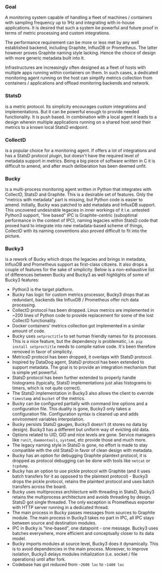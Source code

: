 


### Goal

A monitoring system capable of handling a fleet of machines / containers with sampling
frequency up to 1Hz and integrating with in-house applications. It is desired that such
a system be powerful and future proof in terms of metric processing and custom integrations.

The performance requirement can be more or less met by any well established backend,
including Graphite, InfluxDB or Prometheus. The latter however proves Graphite naming
style lacking. Hence the choice of design with more generic metadata built into it.

Infrastructures are increasingly often designed as a fleet of hosts with multiple apps
running within containers on them. In such cases, a dedicated monitoring agent running
on the host can simplify metrics collection from containers / applications and offload
monitoring backends and network.



### StatsD

is a metric protocol. Its simplicity encourages custom integrations and implementations.
But it can be powerful enough to provide needed functionality. It is push based.
In combination with a local agent it leads to a design wherein multiple applications
running on a shared host send their metrics to a known local StatsD endpoint.



### CollectD

is a popular choice for a monitoring agent. If offers a lot of integrations and has
a StatsD protocol plugin, but doesn't have the required level of metadata support in
metrics. Being a big piece of software written in C it is difficult to amend, and after
much deliberation has been deemed unfit.



### Bucky

is a multi-process monitoring agent written in Python that integrates with CollectD,
StatsD and Graphite. This is a desirable set of features. Only the "metrics with metadata"
part is missing, but Python code is easier to amend. Initially, Bucky was patched to add
metadata and InfluxDB support. This uncovered undesirable legacies in inner workings of it
i.e. untested Python3 support, "line based" IPC is Graphite-centric (suboptimal performance
in the context of IPC), naming legacies within StatsD code that proved hard to integrate
into new metadata-based scheme of things, CollectD with its naming conventions also proved
difficult to fit into the picture.



### Bucky3

is a rework of Bucky which drops the legacies and brings in metadata, InfluxDB and
Prometheus support as first-class citizens. It also drops a couple of features for
the sake of simplicity. Below is a non-exhaustive list of differences between Bucky
and Bucky3 as well highlights of some of Bucky3 features:

* Python3 is the target platform. 
* Bucky has logic for custom metrics processor, Bucky3 drops that as redundant,
backends like InfluxDB / Prometheus offer rich data processing.
* CollectD protocol has been dropped. Linux metrics are implemented in ~200 lines
of Python code to provide replacement for some of the lost CollectD functionality.
* Docker containers' metrics collection got implemented in a similar amount of code.
* Bucky uses `setproctitle` to set human friendly names for its processes. This is a nice
feature, but the dependency is problematic, i.e. `pip install setproctitle` needs to
compile native code. It's been therefore removed in favor of simplicity.
* MetricsD protocol has been dropped, it overlaps with StatsD protocol.
* Inspired by DataDog agent, StatsD protocol has been extended to support metadata.
The goal is to provide an integration mechanism that is simple yet powerful.
* StatsD protocol has been further extended to properly handle histograms (typically,
StatsD implementations just alias histograms to timers, which is not quite correct).
* The StatsD implementation in Bucky3 also allows the client to override `timestamp`
and `bucket` of the metrics.
* Bucky can be configured partially with command line options and a configuration file.
This duality is gone, Bucky3 only takes a configuration file. Configuration syntax is
cleaned up and adds environment variables interpolation.
* Bucky persists StatsD gauges, Bucky3 doesn't (it stores no data by design). Bucky3 has
a different but uniform way of evicting old data.
* Options related to UID, GID and nice levels are gone. Service managers like `runit`,
`daemontools`, `systemd`, etc provide those and much more.
* The legacy naming style in StatsD is gone, no effort is made to stay compatible with
the old StatsD in favor of clean design with metadata.
* Bucky has an option for debugging Graphite plaintext protocol, it is dropped as
protocol debugging can be done with tools like `netcat` or `tcpdump`.
* Bucky has an option to use pickle protocol with Graphite (and it uses batch transfers
for it as opposed to the plaintext protocol) - Bucky3 drops the pickle protocol, retains
the plaintext protocol and uses batch transfers across the board.
* Bucky uses multiprocess architecture with threading in StatsD, Bucky3 retains the
multiprocess architecture and avoids threading by design. StatsD got single threaded.
The only exception is Prometheus exporter with HTTP server running in a dedicated thread.
* The main process in Bucky passes messages from sources to Graphite module. The main
process in Bucky3 takes no part in IPC, all IPC stays between source and destination
modules.
* IPC in Bucky is "line-based", one datapoint - one message. Bucky3 uses batches
everywhere, more efficient and conceptually closer to its data model.
* Bucky imports modules at source level, Bucky3 does it dynamically. This is to avoid
dependencies in the main process. Moreover, to improve isolation, Bucky3 delays modules
initialization (i.e. socket / file operations) until after fork.
* Codebase has got reduced from `~2600 loc` to `~1400 loc`
